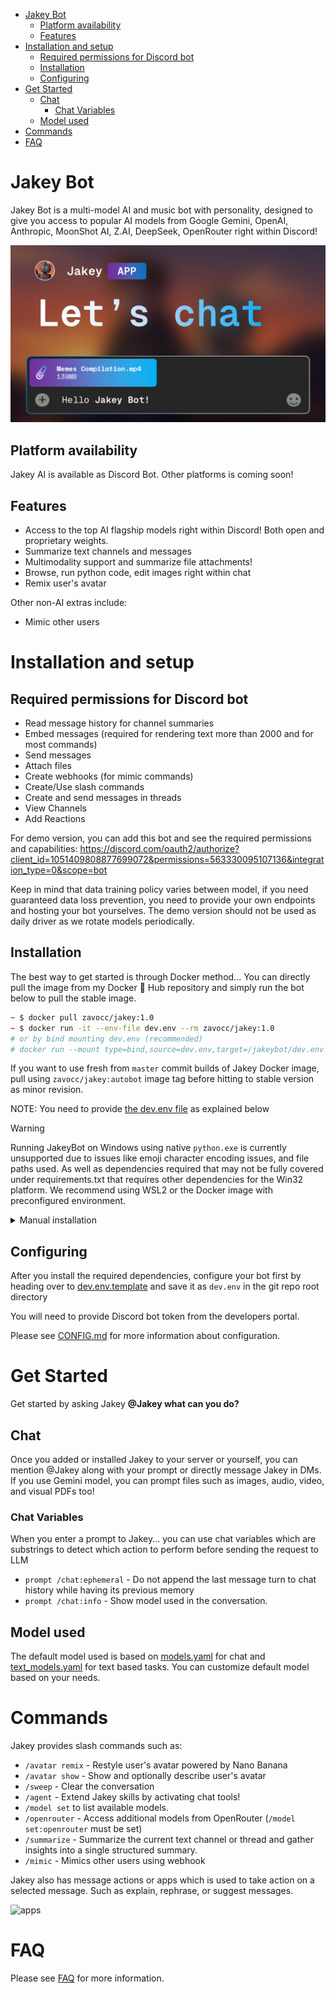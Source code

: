 - [Jakey Bot](#jakey-bot)
  - [Platform availability](#platform-availability)
  - [Features](#features)
- [Installation and setup](#installation-and-setup)
  - [Required permissions for Discord bot](#required-permissions-for-discord-bot)
  - [Installation](#installation)
  - [Configuring](#configuring)
- [Get Started](#get-started)
  - [Chat](#chat)
    - [Chat Variables](#chat-variables)
  - [Model used](#model-used)
- [Commands](#commands)
- [FAQ](#faq)


# Jakey Bot
Jakey Bot is a multi-model AI and music bot with personality, designed to give you access to popular AI models from Google Gemini, OpenAI, Anthropic, MoonShot AI, Z.AI, DeepSeek, OpenRouter right within Discord! 

![Jakey Bot Banner](./assets/banner.png)


## Platform availability
Jakey AI is available as Discord Bot. Other platforms is coming soon!

## Features
- Access to the top AI flagship models right within Discord! Both open and proprietary weights.
- Summarize text channels and messages
- Multimodality support and summarize file attachments!
- Browse, run python code, edit images right within chat
- Remix user's avatar

Other non-AI extras include:
- Mimic other users

# Installation and setup
## Required permissions for Discord bot
- Read message history for channel summaries
- Embed messages (required for rendering text more than 2000 and for most commands)
- Send messages
- Attach files
- Create webhooks (for mimic commands)
- Create/Use slash commands
- Create and send messages in threads
- View Channels
- Add Reactions

For demo version, you can add this bot and see the required permissions and capabilities: https://discord.com/oauth2/authorize?client_id=1051409808877699072&permissions=563330095107136&integration_type=0&scope=bot

Keep in mind that data training policy varies between model, if you need guaranteed data loss prevention, you need to provide your own endpoints and hosting your bot yourselves. The demo version should not be used as daily driver as we rotate models periodically.

## Installation
The best way to get started is through Docker method... You can directly pull the image from my Docker 🐳 Hub repository and simply run the bot below to pull the stable image.
```sh
~ $ docker pull zavocc/jakey:1.0
~ $ docker run -it --env-file dev.env --rm zavocc/jakey:1.0
# or by bind mounting dev.env (recommended)
# docker run --mount type=bind,source=dev.env,target=/jakeybot/dev.env --rm zavocc/jakey:1.0
```

If you want to use fresh from `master` commit builds of Jakey Docker image, pull using `zavocc/jakey:autobot` image  tag before hitting to stable version as minor revision.

NOTE: You need to provide [the dev.env file](#configuring) as explained below

> [!WARNING]
> Running JakeyBot on Windows using native `python.exe` is currently unsupported due to issues like emoji character encoding issues, and file paths used. As well as dependencies required that may not be fully covered under requirements.txt that requires other dependencies for the Win32 platform. We recommend using WSL2 or the Docker image with preconfigured environment.

<details>
  <summary>Manual installation</summary>
  But if you prefer manual method without using containers, you need to install Python version atleast 3.10+ with pip and venv is highly preferred and run the commands

  You must create a virtual environment before proceeding which you can do by running:
  ```
  python -m venv .venv

  # Activate
  . .venv/bin/activate
  ```

  Install dependencies as needed
  ```
  pip3 install -r requirements.txt
  ```
</details>

## Configuring
After you install the required dependencies, configure your bot first by heading over to [dev.env.template](./dev.env.template) and save it as `dev.env` in the git repo root directory

You will need to provide Discord bot token from the developers portal.

Please see [CONFIG.md](./docs/CONFIG.md) for more information about configuration.

# Get Started
Get started by asking Jakey **@Jakey what can you do?**

## Chat
Once you added or installed Jakey to your server or yourself, you can mention @Jakey along with your prompt or directly message Jakey in DMs. If you use Gemini model, you can prompt files such as images, audio, video, and visual PDFs too!

### Chat Variables
When you enter a prompt to Jakey... you can use chat variables which are substrings to detect which action to perform before sending the request to LLM

- `prompt /chat:ephemeral` - Do not append the last message turn to chat history while having its previous memory
- `prompt /chat:info` - Show model used in the conversation.

## Model used
The default model used is based on [models.yaml](./data/models.yaml) for chat and [text_models.yaml](./data/text_models.yaml) for text based tasks. You can customize default model based on your needs.

# Commands
Jakey provides slash commands such as:
- `/avatar remix` - Restyle user's avatar powered by Nano Banana
- `/avatar show` - Show and optionally describe user's avatar
- `/sweep` - Clear the conversation
- `/agent` - Extend Jakey skills by activating chat tools!
- `/model set` to list available models.
- `/openrouter` - Access additional models from OpenRouter (`/model set:openrouter` must be set)
- `/summarize` - Summarize the current text channel or thread and gather insights into a single structured summary.
- `/mimic` - Mimics other users using webhook

Jakey also has message actions or apps which is used to take action on a selected message. Such as explain, rephrase, or suggest messages.

![apps](./assets/apps.png)

# FAQ
Please see [FAQ](./docs/FAQ.md) for more information.